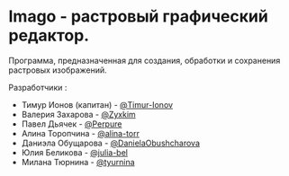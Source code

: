 # Imago - растровый графический редактор.


Программа, предназначенная для создания, обработки и сохранения растровых изображений.

Разработчики :

* Тимур Ионов (капитан) - [@Timur-Ionov](https://github.com/Timur-Ionov)
* Валерия Захарова - [@Zyxkim](https://github.com/Zyxkim)
* Павел Дьячек - [@Perpure](https://github.com/Perpure)
* Алина Торопчина - [@alina-torr](https://github.com/alina-torr)
* Даниэла Обущарова - [@DanielaObushcharova](https://github.com/DanielaObushcharova)
* Юлия Беликова - [@julia-bel](https://github.com/julia-bel)
* Милана Тюрнина - [@tyurnina](https://github.com/tyurnina)
